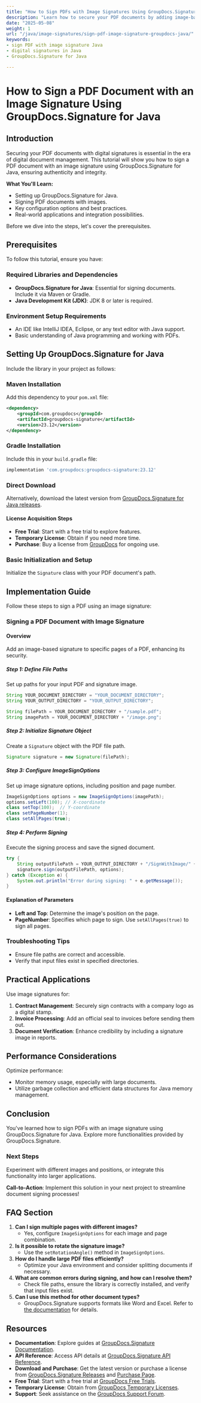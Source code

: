 ```yaml
---
title: "How to Sign PDFs with Image Signatures Using GroupDocs.Signature for Java&#58; A Step-by-Step Guide"
description: "Learn how to secure your PDF documents by adding image-based digital signatures using GroupDocs.Signature for Java. Follow this step-by-step guide."
date: "2025-05-08"
weight: 1
url: "/java/image-signatures/sign-pdf-image-signature-groupdocs-java/"
keywords:
- sign PDF with image signature Java
- digital signatures in Java
- GroupDocs.Signature for Java

---
```



# How to Sign a PDF Document with an Image Signature Using GroupDocs.Signature for Java

## Introduction
Securing your PDF documents with digital signatures is essential in the era of digital document management. This tutorial will show you how to sign a PDF document with an image signature using GroupDocs.Signature for Java, ensuring authenticity and integrity.

**What You'll Learn:**
- Setting up GroupDocs.Signature for Java.
- Signing PDF documents with images.
- Key configuration options and best practices.
- Real-world applications and integration possibilities.

Before we dive into the steps, let's cover the prerequisites.

## Prerequisites
To follow this tutorial, ensure you have:

### Required Libraries and Dependencies
- **GroupDocs.Signature for Java**: Essential for signing documents. Include it via Maven or Gradle.
- **Java Development Kit (JDK)**: JDK 8 or later is required.

### Environment Setup Requirements
- An IDE like IntelliJ IDEA, Eclipse, or any text editor with Java support.
- Basic understanding of Java programming and working with PDFs.

## Setting Up GroupDocs.Signature for Java
Include the library in your project as follows:

### Maven Installation
Add this dependency to your `pom.xml` file:
```xml
<dependency>
    <groupId>com.groupdocs</groupId>
    <artifactId>groupdocs-signature</artifactId>
    <version>23.12</version>
</dependency>
```

### Gradle Installation
Include this in your `build.gradle` file:
```gradle
implementation 'com.groupdocs:groupdocs-signature:23.12'
```

### Direct Download
Alternatively, download the latest version from [GroupDocs.Signature for Java releases](https://releases.groupdocs.com/signature/java/).

#### License Acquisition Steps
- **Free Trial**: Start with a free trial to explore features.
- **Temporary License**: Obtain if you need more time.
- **Purchase**: Buy a license from [GroupDocs](https://purchase.groupdocs.com/buy) for ongoing use.

### Basic Initialization and Setup
Initialize the `Signature` class with your PDF document's path.

## Implementation Guide
Follow these steps to sign a PDF using an image signature:

### Signing a PDF Document with Image Signature
#### Overview
Add an image-based signature to specific pages of a PDF, enhancing its security.

##### Step 1: Define File Paths
Set up paths for your input PDF and signature image.
```java
String YOUR_DOCUMENT_DIRECTORY = "YOUR_DOCUMENT_DIRECTORY";
String YOUR_OUTPUT_DIRECTORY = "YOUR_OUTPUT_DIRECTORY";

String filePath = YOUR_DOCUMENT_DIRECTORY + "/sample.pdf";
String imagePath = YOUR_DOCUMENT_DIRECTORY + "/image.png";
```

##### Step 2: Initialize Signature Object
Create a `Signature` object with the PDF file path.
```java
Signature signature = new Signature(filePath);
```

##### Step 3: Configure ImageSignOptions
Set up image signature options, including position and page number.
```java
ImageSignOptions options = new ImageSignOptions(imagePath);
options.setLeft(100); // X-coordinate
class setTop(100);  // Y-coordinate
class setPageNumber(1);
class setAllPages(true);
```

##### Step 4: Perform Signing
Execute the signing process and save the signed document.
```java
try {
    String outputFilePath = YOUR_OUTPUT_DIRECTORY + "/SignWithImage/" + new File(filePath).getName();
    signature.sign(outputFilePath, options);
} catch (Exception e) {
    System.out.println("Error during signing: " + e.getMessage());
}
```

#### Explanation of Parameters
- **Left and Top**: Determine the image's position on the page.
- **PageNumber**: Specifies which page to sign. Use `setAllPages(true)` to sign all pages.

### Troubleshooting Tips
- Ensure file paths are correct and accessible.
- Verify that input files exist in specified directories.

## Practical Applications
Use image signatures for:
1. **Contract Management**: Securely sign contracts with a company logo as a digital stamp.
2. **Invoice Processing**: Add an official seal to invoices before sending them out.
3. **Document Verification**: Enhance credibility by including a signature image in reports.

## Performance Considerations
Optimize performance:
- Monitor memory usage, especially with large documents.
- Utilize garbage collection and efficient data structures for Java memory management.

## Conclusion
You've learned how to sign PDFs with an image signature using GroupDocs.Signature for Java. Explore more functionalities provided by GroupDocs.Signature.

### Next Steps
Experiment with different images and positions, or integrate this functionality into larger applications.

**Call-to-Action**: Implement this solution in your next project to streamline document signing processes!

## FAQ Section
1. **Can I sign multiple pages with different images?**
   - Yes, configure `ImageSignOptions` for each image and page combination.
2. **Is it possible to rotate the signature image?**
   - Use the `setRotationAngle()` method in `ImageSignOptions`.
3. **How do I handle large PDF files efficiently?**
   - Optimize your Java environment and consider splitting documents if necessary.
4. **What are common errors during signing, and how can I resolve them?**
   - Check file paths, ensure the library is correctly installed, and verify that input files exist.
5. **Can I use this method for other document types?**
   - GroupDocs.Signature supports formats like Word and Excel. Refer to [the documentation](https://docs.groupdocs.com/signature/java/) for details.

## Resources
- **Documentation**: Explore guides at [GroupDocs.Signature Documentation](https://docs.groupdocs.com/signature/java/).
- **API Reference**: Access API details at [GroupDocs.Signature API Reference](https://reference.groupdocs.com/signature/java/).
- **Download and Purchase**: Get the latest version or purchase a license from [GroupDocs.Signature Releases](https://releases.groupdocs.com/signature/java/) and [Purchase Page](https://purchase.groupdocs.com/buy).
- **Free Trial**: Start with a free trial at [GroupDocs Free Trials](https://releases.groupdocs.com/signature/java/).
- **Temporary License**: Obtain from [GroupDocs Temporary Licenses](https://purchase.groupdocs.com/temporary-license/).
- **Support**: Seek assistance on the [GroupDocs Support Forum](https://forum.groupdocs.com/c/signature/).
